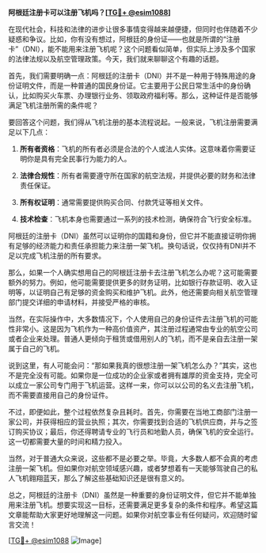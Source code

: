 **阿根廷注册卡可以注册飞机吗？[[TG💪+ @esim1088](https://t.me/s/esim1088)]**

在现代社会，科技和法律的进步让很多事情变得越来越便捷，但同时也伴随着不少疑惑和争议。比如，你有没有想过，阿根廷的身份证——也就是所谓的“注册卡”（DNI），能不能用来注册飞机呢？这个问题看似简单，但实际上涉及多个国家的法律法规以及航空管理政策。今天，我们就来聊聊这个有趣的话题。

首先，我们需要明确一点：阿根廷的注册卡（DNI）并不是一种用于特殊用途的身份证明文件，而是一种普通的国民身份证。它主要用于公民日常生活中的身份确认，比如购买火车票、办理银行业务、领取政府福利等。那么，这种证件是否能够满足飞机注册所需的条件呢？

要回答这个问题，我们得从飞机注册的基本流程说起。一般来说，飞机注册需要满足以下几点：

1. **所有者资格**：飞机的所有者必须是合法的个人或法人实体。这意味着你需要证明你是具有完全民事行为能力的人。
   
2. **法律合规性**：所有者需要遵守所在国家的航空法规，并提供必要的财务和法律责任保证。

3. **所有权证明**：通常需要提供购买合同、付款凭证等相关文件。

4. **技术检查**：飞机本身也需要通过一系列的技术检测，确保符合飞行安全标准。

阿根廷的注册卡（DNI）虽然可以证明你的国籍和身份，但它并不能直接证明你拥有足够的经济能力和责任承担能力来注册一架飞机。换句话说，仅仅持有DNI并不足以完成飞机注册的所有要求。

那么，如果一个人确实想用自己的阿根廷注册卡去注册飞机怎么办呢？这可能需要额外的努力。例如，他可能需要提供更多的财务证明，比如银行存款证明、收入证明等，以证明自己有足够的资金购买和维护飞机。此外，他还需要向相关航空管理部门提交详细的申请材料，并接受严格的审核。

当然，在实际操作中，大多数情况下，个人使用自己的身份证件去注册飞机的可能性非常小。这是因为飞机作为一种高价值资产，其注册过程通常由专业的航空公司或者企业来处理。普通人更倾向于租赁或借用别人的飞机，而不是亲自去注册一架属于自己的飞机。

说到这里，有人可能会问：“那如果我真的很想注册一架飞机怎么办？”其实，这也不是完全没有可能。如果你是一位成功的企业家或者拥有雄厚的资金支持，完全可以成立一家公司专门用于飞机运营。这样一来，你可以以公司的名义去注册飞机，而不需要直接用自己的身份证件。

不过，即便如此，整个过程依然复杂且耗时。首先，你需要在当地工商部门注册一家公司，并获得相应的营业执照；其次，你需要找到合适的飞机供应商，并与之签订购买协议；最后，你还得聘请专业的飞行员和地勤人员，确保飞机的安全运行。这一切都需要大量的时间和精力投入。

当然，对于普通大众来说，这些都不是必要之举。毕竟，大多数人都不会真的考虑注册一架飞机。但如果你对航空领域感兴趣，或者梦想着有一天能够驾驶自己的私人飞机翱翔蓝天，那么了解这些基础知识还是很有意义的。

总之，阿根廷的注册卡（DNI）虽然是一种重要的身份证明文件，但它并不能单独用来注册飞机。想要实现这一目标，还需要满足更多复杂的条件和程序。希望这篇文章能帮助大家更好地理解这一问题。如果你对航空事业有任何疑问，欢迎随时留言交流！

[[TG💪+ @esim1088](https://t.me/s/esim1088) ![Image](https://i.postimg.cc/4NQfJmqS/Snipaste-2025-05-13-00-14-12.png)]